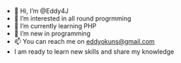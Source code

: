 - 👋 Hi, I’m @Eddy4J
- 👀 I’m interested in all round progrmming
- 🌱 I’m currently learning PHP
- 💞️ I’m new in programming 
- 📫 You can reach me on eddyokuns@gmail.com
- I am ready to learn new skills and share my knowledge

<!---
Eddy4J/Eddy4J is a ✨ special ✨ repository because its `README.md` (this file) appears on your GitHub profile.
You can click the Preview link to take a look at your changes.
--->
